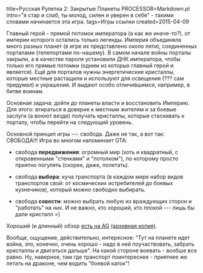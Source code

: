 title=Русская Рулетка 2: Закрытые Планеты
PROCESSOR=Markdown.pl
intro="я стар и слаб, ты молод, силен и уверен в себе" - такими словами начинается эта игра.
tags=Игры ссылки
created=2015-04-09

Главный герой - прямой потомок императора (а как же иначе-то?), от империи
которого остались только легенды. Империя объединяла много разных планет (в игре их
представлено около пяти), соединенных порталами (телепортами по-нашему). В самом
начале войны порталы закрыли, а в качестве пароля установили ДНК императора, чтобы
только его прямые потомки (одним из которых главный герой и
является). Ещё для порталов нужны энергетические кристаллы, которые местные
растащили и используют для освещения (??? сам придумал) и украшения. И выдают особо
отличившимся, например, в битве воинам.

Основная задача: дойти до планеты власти и восстановить Империю. Для этого:
втираться в доверие к местным жителям и за боевые заслуги (а воюют везде) получать
кристаллы, которые стаскивать к порталу, чтобы перейти на следующий уровень.

Основной принцип игры --- свобода. Даже не так, а вот так: СВОБОДА!!!
Игра во многом напоминает GTA:

* свобода **передвижения**: огромный мир (хоть и квадратный, с откровенными "стенками" и
"потолком"), по которому просто приятно погулять (скорее, даже, полетать).

* свобода **выбора**: куча транспорта (в каждом мире набор видов транспортов свой: от
космических истребителей до боевых кузнечиков), который можно свободно выбирать.

* свобода **совести**: можно выбрать любую из враждующих сторон и "работать" на них. И не
важно, кто хороший, кто плохой --- лишь бы дали кристалл =)

Хороший (и длинный) обзор [есть на AG](http://www.ag.ru/games/russkaya-ruletka-2-zakrytye-planety/review) [(архивная копия)](http://archive.is/VKqpB).

Вообще, ощущение, действительно, интересное: "Тут на планете идет война, это, конечно, очень хорошо - надо в ней поучаствовать, забрать кристаллы и двигаться дальше". На какой стороне воевать - вообше все равно. Ну, наверное, там где транспорт поинтереснее - приятнее же летать на драконе, чем водить "боевой каток"!

